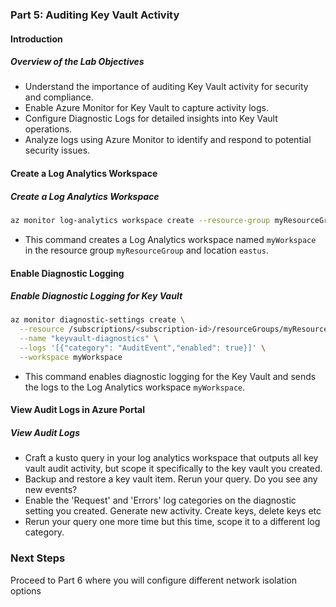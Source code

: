 ### Part 5: Auditing Key Vault Activity

#### Introduction

##### **Overview of the Lab Objectives**
- Understand the importance of auditing Key Vault activity for security and compliance.
- Enable Azure Monitor for Key Vault to capture activity logs.
- Configure Diagnostic Logs for detailed insights into Key Vault operations.
- Analyze logs using Azure Monitor to identify and respond to potential security issues.

#### Create a Log Analytics Workspace

##### **Create a Log Analytics Workspace**

```bash
az monitor log-analytics workspace create --resource-group myResourceGroup --workspace-name myWorkspace --location eastus
```

- This command creates a Log Analytics workspace named `myWorkspace` in the resource group `myResourceGroup` and location `eastus`.

#### Enable Diagnostic Logging

##### **Enable Diagnostic Logging for Key Vault**

```bash
az monitor diagnostic-settings create \
  --resource /subscriptions/<subscription-id>/resourceGroups/myResourceGroup/providers/Microsoft.KeyVault/vaults/<key-vault-name> \
  --name "keyvault-diagnostics" \
  --logs '[{"category": "AuditEvent","enabled": true}]' \
  --workspace myWorkspace
```

- This command enables diagnostic logging for the Key Vault and sends the logs to the Log Analytics workspace `myWorkspace`.

#### View Audit Logs in Azure Portal

##### **View Audit Logs**

- Craft a kusto query in your log analytics workspace that outputs all key vault audit activity, but scope it specifically to the key vault you created.
- Backup and restore a key vault item. Rerun your query. Do you see any new events?
- Enable the 'Request' and 'Errors' log categories on the diagnostic setting you created. Generate new activity. Create keys, delete keys etc
- Rerun your query one more time but this time, scope it to a different log category.

### Next Steps  
Proceed to Part 6 where you will configure different network isolation options